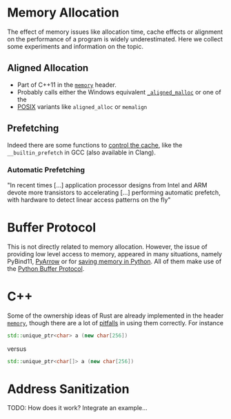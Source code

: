 Memory Allocation
=================

The effect of memory issues like allocation time, cache effects or alignment on the performance of a program is widely underestimated.
Here we collect some experiments and information on the topic.


Aligned Allocation
------------------

- Part of C++11 in the [`memory`](https://en.cppreference.com/w/c/memory/aligned_alloc) header.
- Probably calls either the Windows equivalent [`_aligned_malloc`](https://msdn.microsoft.com/en-us/library/8z34s9c6.aspx) or one of the
- [POSIX](https://www.gnu.org/software/libc/manual/html_node/Aligned-Memory-Blocks.html) variants like `aligned_alloc` or `memalign`


Prefetching
-----------

Indeed there are some functions to [control the cache](https://en.wikipedia.org/wiki/Cache_control_instruction), like the
`__builtin_prefetch` in GCC (also available in Clang).

### Automatic Prefetching
"In recent times [...] application processor designs from Intel and ARM devote more transistors to accelerating [...] performing automatic prefetch, with hardware to detect linear access patterns on the fly"



Buffer Protocol
===============

This is not directly related to memory allocation.
However, the issue of providing low level access to memory, appeared in many situations, namely PyBind11, 
[PyArrow](http://arrow.apache.org/docs/python/memory.html) or for 
[saving memory in Python](https://eli.thegreenplace.net/2011/11/28/less-copies-in-python-with-the-buffer-protocol-and-memoryviews).
All of them make use of the
[Python Buffer Protocol](https://docs.python.org/3/c-api/buffer.html#bufferobjects).


C++
===

Some of the ownership ideas of Rust are already implemented in the header
[`memory`](https://mbevin.wordpress.com/2012/11/18/smart-pointers), though there are a lot of 
[pitfalls](http://www.acodersjourney.com/2016/05/top-10-dumb-mistakes-avoid-c-11-smart-pointers/) in using them correctly.
For instance
```c++
std::unique_ptr<char> a (new char[256])
```
versus
```c++
std::unique_ptr<char[]> a (new char[256])
```


Address Sanitization
==================

TODO: How does it work?
Integrate an example...

